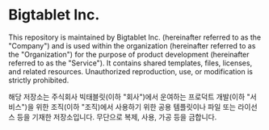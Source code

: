 # Bigtablet Inc.

This repository is maintained by Bigtablet Inc. (hereinafter referred to as the "Company") and is used within the organization (hereinafter referred to as the "Organization") for the purpose of product development (hereinafter referred to as the "Service"). It contains shared templates, files, licenses, and related resources. Unauthorized reproduction, use, or modification is strictly prohibited.

해당 저장소는 주식회사 빅태블릿(이하 "회사")에서 운여하는 프로덕트 개발(이하 "서비스")을 위한 조직(이하 "조직)에서 사용하기 위한 공용 템플릿이나 파일 또는 라이선스 등을 기재한 저장소입니다. 무단으로 복제, 사용, 가공 등을 금합니다.
